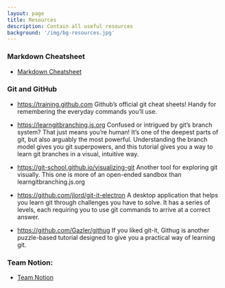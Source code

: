 ```yaml
---
layout: page
title: Resources
description: Contain all useful resources
background: '/img/bg-resources.jpg'
---
```


### Markdown Cheatsheet

- <a href="https://www.markdownguide.org/cheat-sheet/" target="_blank"> Markdown Cheatsheet </a>

### Git and GitHub

- <a href="https://training.github.com" target="_blank">https://training.github.com</a>
  Github’s official git cheat sheets! Handy for remembering the everyday commands you’ll use.<br>

- <a href="https://learngitbranching.js.org" target="_blank">https://learngitbranching.js.org</a>
  Confused or intrigued by git’s branch system? That just means you’re human! It’s one of the deepest parts of git, but also arguably the most powerful. Understanding the branch model gives you git superpowers, and this tutorial gives you a way to learn git branches in a visual, intuitive way.<br>

- <a href="https://git-school.github.io/visualizing-git" target="_blank">https://git-school.github.io/visualizing-git</a>
  Another tool for exploring git visually. This one is more of an open-ended sandbox than learngitbranching.js.org<br>

- <a href="https://github.com/jlord/git-it-electron" target="_blank">https://github.com/jlord/git-it-electron</a>
  A desktop application that helps you learn git through challenges you have to solve. It has a series of levels, each requiring you to use git commands to arrive at a correct answer.<br>

- <a href="https://github.com/Gazler/githug" target="_blank">https://github.com/Gazler/githug</a>
  If you liked git-it, Githug is another puzzle-based tutorial designed to give you a practical way of learning git.<br>

### Team Notion:

- <a href="https://www.notion.so/minhquach8/R-D-e8566941a2f7447499496910a06eaa72" target="_blank"> Team Notion </a>

<!-- ### Log Your Time:

- <a href="/logtime" target="_blank">Time Log</a> -->
